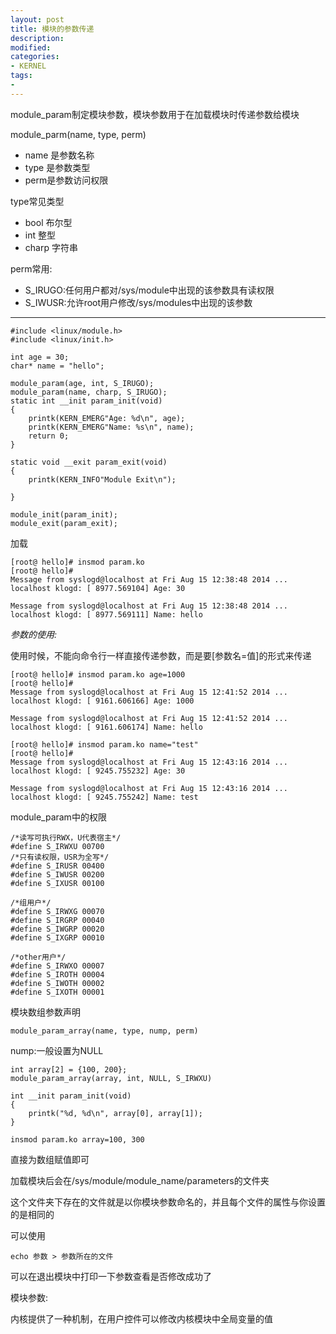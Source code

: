 ```yaml
---
layout: post
title: 模块的参数传递
description:  
modified: 
categories: 
- KERNEL
tags:
- 
---
```



module_param制定模块参数，模块参数用于在加载模块时传递参数给模块

module_parm(name, type, perm)

- name 是参数名称
- type 是参数类型
- perm是参数访问权限


type常见类型

- bool  布尔型
- int   整型
- charp 字符串


perm常用:

- S_IRUGO:任何用户都对/sys/module中出现的该参数具有读权限
- S_IWUSR:允许root用户修改/sys/modules中出现的该参数

-------------------------------------------------------------------------------

	#include <linux/module.h>
	#include <linux/init.h>
	
	int age = 30;
	char* name = "hello";
	
	module_param(age, int, S_IRUGO);
	module_param(name, charp, S_IRUGO);
	static int __init param_init(void)
	{
		printk(KERN_EMERG"Age: %d\n", age);
		printk(KERN_EMERG"Name: %s\n", name);
		return 0;
	}
	
	static void __exit param_exit(void)
	{
		printk(KERN_INFO"Module Exit\n");
	
	}
	
	module_init(param_init);
	module_exit(param_exit);
	
加载

	[root@ hello]# insmod param.ko 
	[root@ hello]# 
	Message from syslogd@localhost at Fri Aug 15 12:38:48 2014 ...
	localhost klogd: [ 8977.569104] Age: 30
	
	Message from syslogd@localhost at Fri Aug 15 12:38:48 2014 ...
	localhost klogd: [ 8977.569111] Name: hello
	

*参数的使用:*

使用时候，不能向命令行一样直接传递参数，而是要[参数名=值]的形式来传递
	
	[root@ hello]# insmod param.ko age=1000
	[root@ hello]# 
	Message from syslogd@localhost at Fri Aug 15 12:41:52 2014 ...
	localhost klogd: [ 9161.606166] Age: 1000
	
	Message from syslogd@localhost at Fri Aug 15 12:41:52 2014 ...
	localhost klogd: [ 9161.606174] Name: hello

	[root@ hello]# insmod param.ko name="test"
	[root@ hello]# 
	Message from syslogd@localhost at Fri Aug 15 12:43:16 2014 ...
	localhost klogd: [ 9245.755232] Age: 30

	Message from syslogd@localhost at Fri Aug 15 12:43:16 2014 ...
	localhost klogd: [ 9245.755242] Name: test


module_param中的权限

	/*读写可执行RWX，U代表宿主*/
	#define S_IRWXU 00700
	/*只有读权限，USR为全写*/
	#define S_IRUSR 00400
	#define S_IWUSR 00200
	#define S_IXUSR 00100
	
	/*组用户*/
	#define S_IRWXG 00070
	#define S_IRGRP 00040
	#define S_IWGRP 00020
	#define S_IXGRP 00010
	
	/*other用户*/
	#define S_IRWXO 00007
	#define S_IROTH 00004
	#define S_IWOTH 00002
	#define S_IXOTH 00001
	
模块数组参数声明

	module_param_array(name, type, nump, perm)

nump:一般设置为NULL

	int array[2] = {100, 200};
	module_param_array(array, int, NULL, S_IRWXU)
	
	int __init param_init(void)
	{
		printk("%d, %d\n", array[0], array[1]);
	}
	
	insmod param.ko array=100, 300
	
直接为数组赋值即可


加载模块后会在/sys/module/module_name/parameters的文件夹

这个文件夹下存在的文件就是以你模块参数命名的，并且每个文件的属性与你设置的是相同的

可以使用

	echo 参数 > 参数所在的文件

可以在退出模块中打印一下参数查看是否修改成功了

模块参数:

内核提供了一种机制，在用户控件可以修改内核模块中全局变量的值

